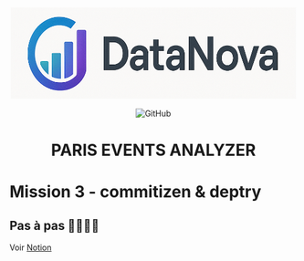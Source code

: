<div align="center">

<img src="images/datanova-logo.png" alt="logo" width="500" height="160">

![GitHub](https://img.shields.io/github/license/CAprogs/paris-events-analyzer?color=blue)

# PARIS EVENTS ANALYZER

</div>

# Mission 3 - commitizen & deptry

## Pas à pas 🐢🐢🐢🐢

Voir [Notion](https://tough-cyclone-37b.notion.site/Mission-3-commitizen-deptry-20ac1cee419a8033aed1e15a5b207d9f)
